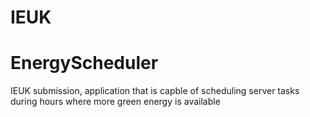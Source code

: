 # IEUK

# EnergyScheduler

IEUK submission, application that is capble of scheduling server tasks during hours where more green energy is available
